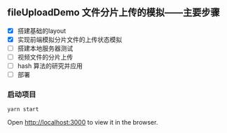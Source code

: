
## fileUploadDemo 文件分片上传的模拟——主要步骤

 - [x] 搭建基础的layout
 - [x] 实现前端模拟分片文件的上传状态模拟
 - [ ] 搭建本地服务器测试
 - [ ] 视频文件的分片上传
 - [ ] hash 算法的研究并应用
 - [ ] 部署

###  启动项目

`yarn start`

Open [http://localhost:3000](http://localhost:3000) to view it in the browser.



